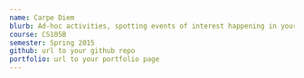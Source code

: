 ```yaml
---
name: Carpe Diem
blurb: Ad-hoc activities, spotting events of interest happening in your community! "Ever wondered where to get free food in Brandeis campus right now?
course: CS105B
semester: Spring 2015
github: url to your github repo
portfolio: url to your portfolio page
---
```

